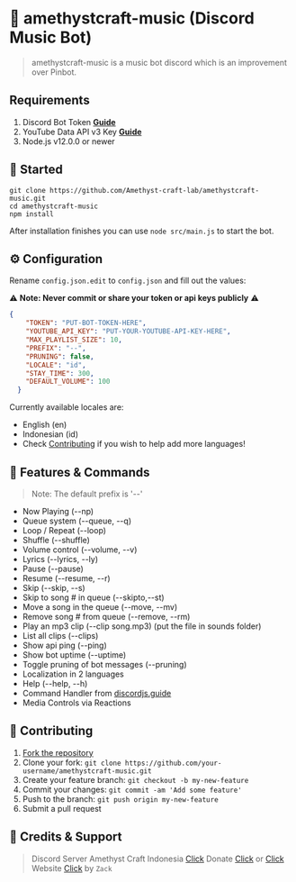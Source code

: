 # 🤖 amethystcraft-music (Discord Music Bot)
> amethystcraft-music is a music bot discord which is an improvement over Pinbot.

## Requirements

1. Discord Bot Token **[Guide](https://discordjs.guide/preparations/setting-up-a-bot-application.html#creating-your-bot)**
2. YouTube Data API v3 Key **[Guide](https://developers.google.com/youtube/v3/getting-started)**  
3. Node.js v12.0.0 or newer

## 🚀 Started

```
git clone https://github.com/Amethyst-craft-lab/amethystcraft-music.git
cd amethystcraft-music
npm install
```

After installation finishes you can use `node src/main.js` to start the bot.

## ⚙️ Configuration

Rename `config.json.edit` to `config.json` and fill out the values:

⚠️ **Note: Never commit or share your token or api keys publicly** ⚠️

```json
{
    "TOKEN": "PUT-BOT-TOKEN-HERE",
    "YOUTUBE_API_KEY": "PUT-YOUR-YOUTUBE-API-KEY-HERE",
    "MAX_PLAYLIST_SIZE": 10,
    "PREFIX": "--",
    "PRUNING": false,
    "LOCALE": "id",
    "STAY_TIME": 300,
    "DEFAULT_VOLUME": 100
  }
```

Currently available locales are:
- English (en)
- Indonesian (id)
- Check [Contributing](#-contributing) if you wish to help add more languages!

## 📝 Features & Commands

> Note: The default prefix is '--'

* Now Playing (--np)
* Queue system (--queue, --q)
* Loop / Repeat (--loop)
* Shuffle (--shuffle)
* Volume control (--volume, --v)
* Lyrics (--lyrics, --ly)
* Pause (--pause)
* Resume (--resume, --r)
* Skip (--skip, --s)
* Skip to song # in queue (--skipto,--st)
* Move a song in the queue (--move, --mv)
* Remove song # from queue (--remove, --rm)
* Play an mp3 clip (--clip song.mp3) (put the file in sounds folder)
* List all clips (--clips)
* Show api ping (--ping)
* Show bot uptime (--uptime)
* Toggle pruning of bot messages (--pruning)
* Localization in 2 languages
* Help (--help, --h)
* Command Handler from [discordjs.guide](https://discordjs.guide/)
* Media Controls via Reactions

## 🤝 Contributing

1. [Fork the repository](https://github.com/Amethyst-craft-lab/amethystcraft-music/fork)
2. Clone your fork: `git clone https://github.com/your-username/amethystcraft-music.git`
3. Create your feature branch: `git checkout -b my-new-feature`
4. Commit your changes: `git commit -am 'Add some feature'`
5. Push to the branch: `git push origin my-new-feature`
6. Submit a pull request

## 📝 Credits & Support

> Discord Server Amethyst Craft Indonesia [Click](https://discord.com/invite/FGw4nCbfqB)
> Donate [Click](https://ko-fi.com/ariflitejek) or [Click](https://saweria.co/ipincamp)
> Website [Click](https://pinbot.amethystcraft.fun/pinbot) by `Zack`
